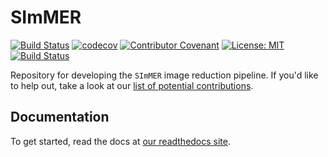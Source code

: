 # SImMER
[![Build Status](https://travis-ci.com/arjunsavel/simmer.svg?token=4BzSgPkkto83Ppb3j9Si&branch=master)](https://travis-ci.com/arjunsavel/simmer) [![codecov](https://codecov.io/gh/arjunsavel/simmer/branch/master/graph/badge.svg?token=5ERhXGwSDo)](https://codecov.io/gh/arjunsavel/simmer) [![Contributor Covenant](https://img.shields.io/badge/Contributor%20Covenant-v2.0%20adopted-ff69b4.svg)](https://github.com/arjunsavel/simmer/blob/master/CODE_OF_CONDUCT.md) [![License: MIT](https://img.shields.io/badge/License-MIT-yellow.svg)](https://opensource.org/licenses/MIT)
[![Build Status](https://readthedocs.org/projects/simmer/badge/?version=latest)](http://simmer.readthedocs.io/en/latest/?badge=latest)


Repository for developing the ```SImMER``` image reduction pipeline. If you'd like to help out, take a look at our [list of potential contributions](https://github.com/arjunsavel/simmer/blob/master/CONTRIBUTING.md).


## Documentation
To get started, read the docs at [our readthedocs site](https://simmer.readthedocs.io/en/latest/pages/about.html).
